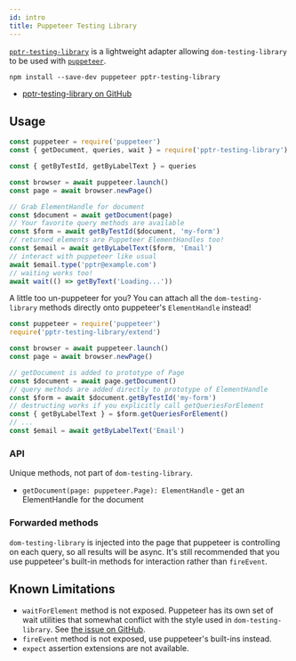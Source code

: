 ```yaml
---
id: intro
title: Puppeteer Testing Library
---
```


[`pptr-testing-library`][gh] is a lightweight adapter allowing
`dom-testing-library` to be used with [`puppeteer`][ghpuppeteer].

```
npm install --save-dev puppeteer pptr-testing-library
```

- [pptr-testing-library on GitHub][gh]

## Usage

```js
const puppeteer = require('puppeteer')
const { getDocument, queries, wait } = require('pptr-testing-library')

const { getByTestId, getByLabelText } = queries

const browser = await puppeteer.launch()
const page = await browser.newPage()

// Grab ElementHandle for document
const $document = await getDocument(page)
// Your favorite query methods are available
const $form = await getByTestId($document, 'my-form')
// returned elements are Puppeteer ElementHandles too!
const $email = await getByLabelText($form, 'Email')
// interact with puppeteer like usual
await $email.type('pptr@example.com')
// waiting works too!
await wait(() => getByText('Loading...'))
```

A little too un-puppeteer for you? You can attach all the `dom-testing-library`
methods directly onto puppeteer's `ElementHandle` instead!

```js
const puppeteer = require('puppeteer')
require('pptr-testing-library/extend')

const browser = await puppeteer.launch()
const page = await browser.newPage()

// getDocument is added to prototype of Page
const $document = await page.getDocument()
// query methods are added directly to prototype of ElementHandle
const $form = await $document.getByTestId('my-form')
// destructing works if you explicitly call getQueriesForElement
const { getByLabelText } = $form.getQueriesForElement()
// ...
const $email = await getByLabelText('Email')
```

### API

Unique methods, not part of `dom-testing-library`.

- `getDocument(page: puppeteer.Page): ElementHandle` - get an ElementHandle for
  the document

### Forwarded methods

`dom-testing-library` is injected into the page that puppeteer is controlling on
each query, so all results will be async. It's still recommended that you use
puppeteer's built-in methods for interaction rather than `fireEvent`.

## Known Limitations

- `waitForElement` method is not exposed. Puppeteer has its own set of wait
  utilities that somewhat conflict with the style used in `dom-testing-library`.
  See
  [the issue on GitHub](https://github.com/patrickhulce/pptr-testing-library/issues/3).
- `fireEvent` method is not exposed, use puppeteer's built-ins instead.
- `expect` assertion extensions are not available.

[gh]: https://github.com/patrickhulce/pptr-testing-library
[ghpuppeteer]: https://github.com/GoogleChrome/puppeteer
